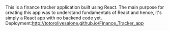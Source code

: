 This is a finance tracker application built using React.
The main purpose for creating this app was to understand fundamentals of React and hence, it's simply a React app with no backend code yet.
Deployment:http://totorolivesalone.github.io/Finance_Tracker_app
